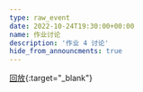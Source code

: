 ```yaml
---
type: raw_event
date: 2022-10-24T19:30:00+00:00
name: 作业讨论
description: '作业 4 讨论'
hide_from_announcments: true
---
```


[回放](https://h8pqt7tpdf.feishu.cn/minutes/obcn7c3b81fs16j9vvd5dzjc){:target="_blank"}
